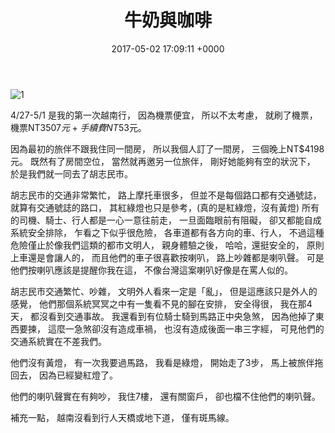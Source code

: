 ﻿---
layout: post
title: 牛奶與咖啡
date: 2017-05-02 17:09:11 +0000
category: 誌
tags: [同事, 看護]
---


![1](/blog/assets/images/2018/vietnam.jpg)

4/27-5/1 是我的第一次越南行，
因為機票便宜，
所以不太考慮，
就刷了機票，
機票NT$3507元+手續費NT$53元。

<!--more-->

因為最初的旅伴不跟我住同一間房，
所以我個人訂了一間房，
三個晚上NT$4198元。
既然有了房間空位，
當然就再邀另一位旅伴，
剛好她能夠有空的狀況下，
於是我們就一同去了胡志民市。


胡志民市的交通非常繁忙，
路上摩托車很多，
但並不是每個路口都有交通號誌，
就算有交通號誌的路口，
其紅綠燈也只是參考，(真的是紅綠燈，沒有黃燈)
所有的司機、騎士、行人都是一心一意往前走，
一旦面臨眼前有阻礙，
卻又都能自成系統安全排除，
乍看之下似乎很危險，
各車道都有各方向的車、行人，
不過這種危險僅止於像我們這類的都市文明人，
親身體驗之後，
哈哈，還挺安全的，
原則上車還是會讓人的，
而且他們的車子很喜歡按喇叭，
路上吵雜都是喇叭聲。
可是他們按喇叭應該是提醒你我在這，
不像台灣這案喇叭好像是在罵人似的。

胡志民市交通繁忙、吵雜，
文明外人看來一定是「亂」，
但是這應該只是外人的感覺，
他們那個系統冥冥之中有一隻看不見的腳在安排，
安全得很，
我在那4天，
都沒看到交通事故。
我還看到有位騎士騎到馬路正中央急煞，
因為他掉了東西要揀，
這麼一急煞卻沒有造成車禍，
也沒有造成後面一串三字經，
可見他們的交通系統實在不差我們。

他們沒有黃燈，
有一次我要過馬路，
我看是綠燈，
開始走了3步，
馬上被旅伴拖回去，
因為已經變紅燈了。

他們的喇叭聲實在有夠吵，
我住7樓，
還有關窗戶，
卻也檔不住他們的喇叭聲。

補充一點，
越南沒看到行人天橋或地下道，
僅有斑馬線。